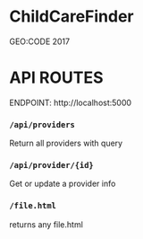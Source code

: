# ChildCareFinder
GEO:CODE 2017

# API ROUTES

ENDPOINT: http://localhost:5000

### `/api/providers`

Return all providers with query

### `/api/provider/{id}`

Get or update a provider info

### `/file.html`

returns any  file.html